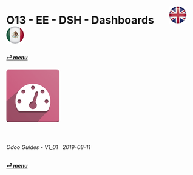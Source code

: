 # O13 - EE - DSH - Dashboards &nbsp;&nbsp;&nbsp;&nbsp; [![en-uk](/doc/img/flg/en-uk-flg-btn-sml.png)](/en-uk/o13/ee/dsh/en-uk-o13-ee-dsh-guides.md) [ ![es-mx](/doc/img/flg/es-mx-flg-btn-sml.png)](/es-mx/o13/ee/dsh/es-mx-o13-ee-dsh-guides.md)
#### [_&#x23CE; menu_](/en-uk/o13/ee/en-uk-o13-ee-guides-menu.md "Back to EE menu")  
### ![dsh](/doc/img/app/big/dsh.png)
[ⱽ¹²³⁴⁵⁶⁷⁸⁹⁰⁻]: # (ⱽ¹²³⁴⁵⁶⁷⁸⁹⁰⁻)

<br>

###### Odoo Guides - V1_01 &nbsp; 2019-08-11  
**[_&#x23CE; menu_](/en-uk/o13/ee/en-uk-o13-ee-guides-menu.md)**  
